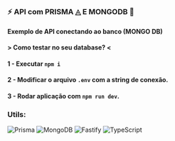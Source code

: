 ### ⚡ API com PRISMA ◬ E MONGODB 🌿

#### Exemplo de API conectando ao banco (MONGO DB)

#### > Como testar no seu database? <
#### 1 - Executar `npm i`
#### 2 - Modificar o arquivo `.env` com a string de conexão.
#### 3 - Rodar aplicação com `npm run dev`.


### Utils:
![Prisma](https://img.shields.io/badge/Prisma-3982CE?style=for-the-badge&logo=Prisma&logoColor=white)
![MongoDB](https://img.shields.io/badge/MongoDB-%234ea94b.svg?style=for-the-badge&logo=mongodb&logoColor=white)
![Fastify](https://img.shields.io/badge/fastify-%23000000.svg?style=for-the-badge&logo=fastify&logoColor=white)
![TypeScript](https://img.shields.io/badge/typescript-%23007ACC.svg?style=for-the-badge&logo=typescript&logoColor=white)